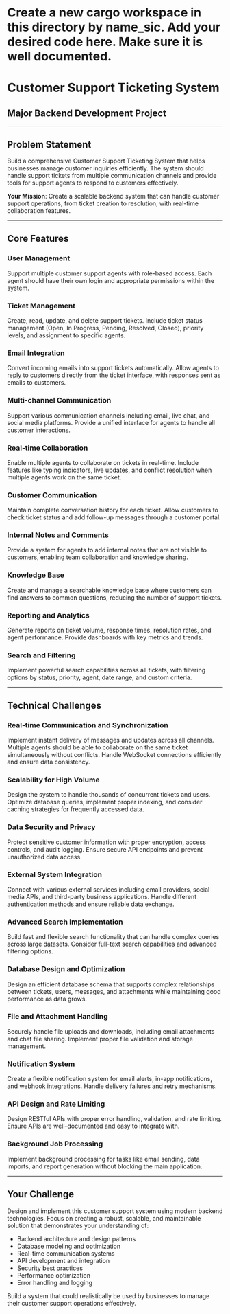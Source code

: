 # Create a new cargo workspace in this directory by name_sic. Add your desired code here. Make sure it is well documented.

# Customer Support Ticketing System
## Major Backend Development Project

---

## Problem Statement

Build a comprehensive Customer Support Ticketing System that helps businesses manage customer inquiries efficiently. The system should handle support tickets from multiple communication channels and provide tools for support agents to respond to customers effectively.

**Your Mission**: Create a scalable backend system that can handle customer support operations, from ticket creation to resolution, with real-time collaboration features.

---

## Core Features

### User Management
Support multiple customer support agents with role-based access. Each agent should have their own login and appropriate permissions within the system.

### Ticket Management
Create, read, update, and delete support tickets. Include ticket status management (Open, In Progress, Pending, Resolved, Closed), priority levels, and assignment to specific agents.

### Email Integration
Convert incoming emails into support tickets automatically. Allow agents to reply to customers directly from the ticket interface, with responses sent as emails to customers.

### Multi-channel Communication
Support various communication channels including email, live chat, and social media platforms. Provide a unified interface for agents to handle all customer interactions.

### Real-time Collaboration
Enable multiple agents to collaborate on tickets in real-time. Include features like typing indicators, live updates, and conflict resolution when multiple agents work on the same ticket.

### Customer Communication
Maintain complete conversation history for each ticket. Allow customers to check ticket status and add follow-up messages through a customer portal.

### Internal Notes and Comments
Provide a system for agents to add internal notes that are not visible to customers, enabling team collaboration and knowledge sharing.

### Knowledge Base
Create and manage a searchable knowledge base where customers can find answers to common questions, reducing the number of support tickets.

### Reporting and Analytics
Generate reports on ticket volume, response times, resolution rates, and agent performance. Provide dashboards with key metrics and trends.

### Search and Filtering
Implement powerful search capabilities across all tickets, with filtering options by status, priority, agent, date range, and custom criteria.

---

## Technical Challenges

### Real-time Communication and Synchronization
Implement instant delivery of messages and updates across all channels. Multiple agents should be able to collaborate on the same ticket simultaneously without conflicts. Handle WebSocket connections efficiently and ensure data consistency.

### Scalability for High Volume
Design the system to handle thousands of concurrent tickets and users. Optimize database queries, implement proper indexing, and consider caching strategies for frequently accessed data.

### Data Security and Privacy
Protect sensitive customer information with proper encryption, access controls, and audit logging. Ensure secure API endpoints and prevent unauthorized data access.

### External System Integration
Connect with various external services including email providers, social media APIs, and third-party business applications. Handle different authentication methods and ensure reliable data exchange.

### Advanced Search Implementation
Build fast and flexible search functionality that can handle complex queries across large datasets. Consider full-text search capabilities and advanced filtering options.

### Database Design and Optimization
Design an efficient database schema that supports complex relationships between tickets, users, messages, and attachments while maintaining good performance as data grows.

### File and Attachment Handling
Securely handle file uploads and downloads, including email attachments and chat file sharing. Implement proper file validation and storage management.

### Notification System
Create a flexible notification system for email alerts, in-app notifications, and webhook integrations. Handle delivery failures and retry mechanisms.

### API Design and Rate Limiting
Design RESTful APIs with proper error handling, validation, and rate limiting. Ensure APIs are well-documented and easy to integrate with.

### Background Job Processing
Implement background processing for tasks like email sending, data imports, and report generation without blocking the main application.

---

## Your Challenge

Design and implement this customer support system using modern backend technologies. Focus on creating a robust, scalable, and maintainable solution that demonstrates your understanding of:

- Backend architecture and design patterns
- Database modeling and optimization
- Real-time communication systems
- API development and integration
- Security best practices
- Performance optimization
- Error handling and logging

Build a system that could realistically be used by businesses to manage their customer support operations effectively.